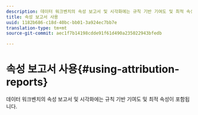 ```yaml
---
description: 데이터 워크벤치의 속성 보고서 및 시각화에는 규칙 기반 기여도 및 최적 속성이 포함됩니다.
title: 속성 보고서 사용
uuid: 1182b686-c18d-40bc-bb01-3a924ec7bb7e
translation-type: tm+mt
source-git-commit: aec1f7b14198cdde91f61d490a235022943bfedb

---
```



# 속성 보고서 사용{#using-attribution-reports}

데이터 워크벤치의 속성 보고서 및 시각화에는 규칙 기반 기여도 및 최적 속성이 포함됩니다.

